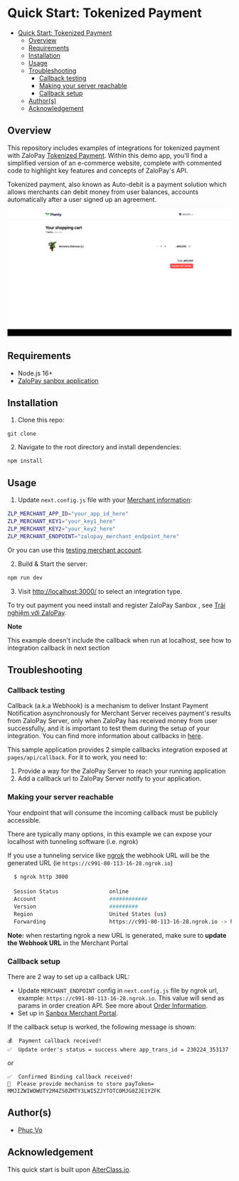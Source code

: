 # Quick Start: Tokenized Payment

- [Quick Start: Tokenized Payment](#quick-start--agreement-payment)
  - [Overview](#overview)
  - [Requirements](#requirements)
  - [Installation](#installation)
  - [Usage](#usage)
  - [Troubleshooting](#troubleshooting)
    - [Callback testing](#callback-testing)
    - [Making your server reachable](#making-your-server-reachable)
    - [Callback setup](#callback-setup)
  - [Author(s)](#author--s-)
  - [Acknowledgement](#acknowledgement)


## Overview

This repository includes examples of integrations for tokenized payment with ZaloPay [Tokenized Payment](https://docs.zalopay.vn/downloads/api/ZaloPay-APIs-AgreementPay-Integration-Document.pdf). Within this demo app, you'll find a simplified version of an e-commerce website, complete with commented code to highlight key features and concepts of ZaloPay's API.

Tokenized payment, also known as Auto-debit is a payment solution which allows merchants can debit money from
user balances, accounts automatically after a user signed up an agreement.

![Card checkout demo](public/images/demo-agreement-pay.gif)

## Requirements

- Node.js 16+  
- [ZaloPay sanbox application](https://docs.zalopay.vn/v2/start/#A)

## Installation

1. Clone this repo:

```
git clone 
```

2. Navigate to the root directory and install dependencies:

```
npm install
```

## Usage

1. Update `next.config.js` file with your [Merchant information](https://docs.zalopay.vn/v2/start/):

```sh
ZLP_MERCHANT_APP_ID="your_app_id_here"
ZLP_MERCHANT_KEY1="your_key1_here"
ZLP_MERCHANT_KEY2="your_key2_here"
ZLP_MERCHANT_ENDPOINT="zalopay_merchant_endpoint_here"
```

Or you can use this [testing merchant account](https://docs.zalopay.vn/v2/start/#A-V).

2. Build & Start the server:

```sh
npm run dev
```

3. Visit [http://localhost:3000/](http://localhost:3000/) to select an integration type.

To try out payment you need install and register ZaloPay Sanbox , see [Trải nghiệm với ZaloPay](https://docs.zalopay.vn/v2/start/#A).

**Note**

This example doesn't include the callback when run at localhost, see how to integration callback in next section


## Troubleshooting

### Callback testing

Callback (a.k.a Webhook) is a mechanism to deliver Instant Payment Notification asynchronously for Merchant Server receives payment's results from ZaloPay Server, only when ZaloPay has received money from user successfully, and it is important to test them during the setup of your integration.
You can find more information about callbacks in [here](https://docs.zalopay.vn/en/v2/general/overview.html#callback).

This sample application provides 2 simple callbacks integration exposed at `pages/api/callback`. For it to work, you need to:

1. Provide a way for the ZaloPay Server to reach your running application
2. Add a callback url to ZaloPay Server notify to your application.

### Making your server reachable

Your endpoint that will consume the incoming callback must be publicly accessible.

There are typically many options, in this example we can expose your localhost with tunneling software (i.e. ngrok)

If you use a tunneling service like [ngrok](ngrok) the webhook URL will be the generated URL (ie `https://c991-80-113-16-28.ngrok.io`)

```bash
  $ ngrok http 3000
  
  Session Status                online                                                                                           
  Account                       ############                                                                      
  Version                       #########                                                                                          
  Region                        United States (us)                                                                                 
  Forwarding                    https://c991-80-113-16-28.ngrok.io -> http://localhost:3000           
```

**Note:** when restarting ngrok a new URL is generated, make sure to **update the Webhook URL** in the Merchant Portal

### Callback setup

There are 2 way to set up a callback URL:

- Update `MERCHANT_ENDPOINT` config in `next.config.js` file by ngrok url, example: `https://c991-80-113-16-28.ngrok.io`. This value will send as params
in order creation API. See more about [Order Information](https://docs.zalopay.vn/en/v2/general/overview.html#order-creation_order-information).
- Set up in [Sanbox Merchant Portal](https://sbmc.zalopay.vn/home).

If the callback setup is worked, the following message is shown:

```text
💰  Payment callback received!
✅  Update order's status = success where app_trans_id = 230224_353137
```

or

```text
✅  Confirmed Binding callback received!
🌈  Please provide mechanism to store payToken= MMJIZWIWOWUTY2M4ZS0ZMTY3LWI5ZJYTOTC0MJG0ZJE1YZFK
```
## Author(s)

- [Phuc Vo](https://github.com/NoRaDoMi)

## Acknowledgement

This quick start is built upon [AlterClass.io](https://github.com/AlterClassIO/ecommerce-nextjs-stripe-checkout). 